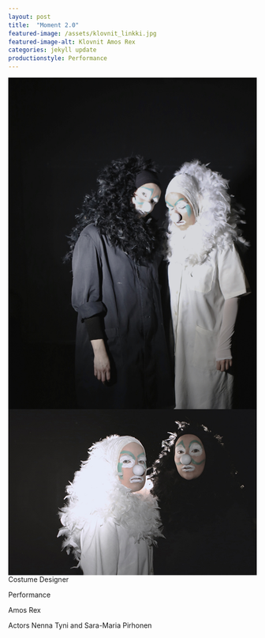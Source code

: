 ```yaml
---
layout: post
title:  "Moment 2.0"
featured-image: /assets/klovnit_linkki.jpg
featured-image-alt: Klovnit Amos Rex
categories: jekyll update
productionstyle: Performance
---
```

<img style="float: right;" src="/assets/projects/klovnit3.jpg">
<img style="float: right;" src="/assets/klovnit_linkki.jpg">
Costume Designer

Performance

Amos Rex

Actors Nenna Tyni and Sara-Maria Pirhonen

